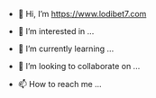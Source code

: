 - 👋 Hi, I’m <a href="https://www.lodibet7.com" title="Lodibet">https://www.lodibet7.com</a>

- 👀 I’m interested in ...

- 🌱 I’m currently learning ...

- 💞️ I’m looking to collaborate on ...

- 📫 How to reach me ...
